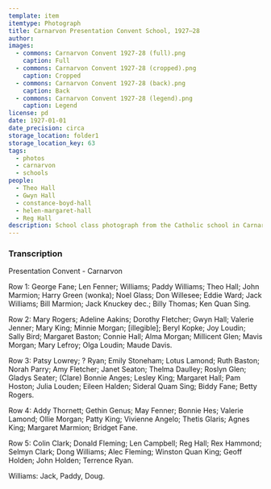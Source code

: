 ```yaml
---
template: item
itemtype: Photograph
title: Carnarvon Presentation Convent School, 1927–28
author: 
images:
  - commons: Carnarvon Convent 1927-28 (full).png
    caption: Full
  - commons: Carnarvon Convent 1927-28 (cropped).png
    caption: Cropped
  - commons: Carnarvon Convent 1927-28 (back).png
    caption: Back
  - commons: Carnarvon Convent 1927-28 (legend).png
    caption: Legend
license: pd
date: 1927-01-01
date_precision: circa
storage_location: folder1
storage_location_key: 63
tags:
  - photos
  - carnarvon
  - schools
people:
  - Theo Hall
  - Gwyn Hall
  - constance-boyd-hall
  - helen-margaret-hall
  - Reg Hall
description: School class photograph from the Catholic school in Carnarvon, Western Australia.
---
```


### Transcription

Presentation Convent - Carnarvon

Row 1: George Fane; Len Fenner; Williams; Paddy Williams; Theo Hall; John Marmion; Harry Green (wonka);
Noel Glass; Don Willesee; Eddie Ward; Jack Williams; Bill Marmion; Jack Knuckey dec.; Billy Thomas; Ken Quan Sing.

Row 2: Mary Rogers; Adeline Aakins; Dorothy Fletcher; Gwyn Hall; Valerie Jenner; Mary King; Minnie Morgan; [illegible];
Beryl Kopke; Joy Loudin; Sally Bird; Margaret Baston; Connie Hall; Alma Morgan; Millicent Glen; Mavis Morgan;
Mary Lefroy; Olga Loudin; Maude Davis.

Row 3: Patsy Lowrey; ? Ryan; Emily Stoneham; Lotus Lamond; Ruth Baston; Norah Parry; Amy Fletcher; Janet Seaton;
Thelma Daulley; Roslyn Glen; Gladys Seater; (Clare) Bonnie Anges; Lesley King; Margaret Hall; Pam Hoston;
Julia Louden; Eileen Halden; Sideral Quam Sing; Biddy Fane; Betty Rogers.

Row 4: Addy Thornett; Gethin Genus; May Fenner; Bonnie Hes; Valerie Lamond; Ollie Morgan; Patty King; Vivienne Angelo;
Thetis Glaris; Agnes King; Margaret Marmion; Bridget Fane.

Row 5: Colin Clark; Donald Fleming; Len Campbell; Reg Hall; Rex Hammond; Selmyn Clark; Dong Williams; Alec Fleming;
Winston Quan King; Geoff Holden; John Holden; Terrence Ryan.

Williams: Jack, Paddy, Doug.
